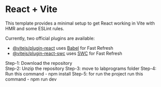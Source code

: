 # React + Vite

This template provides a minimal setup to get React working in Vite with HMR and some ESLint rules.

Currently, two official plugins are available:

- [@vitejs/plugin-react](https://github.com/vitejs/vite-plugin-react/blob/main/packages/plugin-react/README.md) uses [Babel](https://babeljs.io/) for Fast Refresh
- [@vitejs/plugin-react-swc](https://github.com/vitejs/vite-plugin-react-swc) uses [SWC](https://swc.rs/) for Fast Refresh

Step-1:
Download the repository<br>
Step-2:
Unzip the repository
Step-3:
move to labprograms folder 
Step-4:
Run this command - npm install
Step-5: for run the project
run this command - npm run dev

